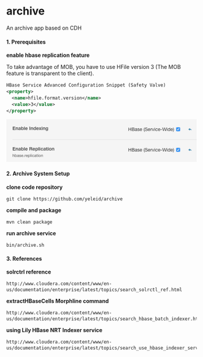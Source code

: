 # archive
An archive app based on CDH

#### 1. Prerequisites

**enable hbase replication feature**

To take advantage of MOB, you have to use HFile version 3 (The MOB feature is transparent to the client).

```xml
HBase Service Advanced Configuration Snippet (Safety Valve)
<property>
  <name>hfile.format.version</name>
  <value>3</value>
</property>
```

![hbase_replication](docs/img/hbase-replication.png)

#### 2. Archive System Setup

**clone code repository**

    git clone https://github.com/yeleid/archive

**compile and package**

    mvn clean package
    
**run archive service**

    bin/archive.sh
    
#### 3. References

**solrctrl reference**

    http://www.cloudera.com/content/www/en-us/documentation/enterprise/latest/topics/search_solrctl_ref.html
    
**extractHBaseCells Morphline command**
    
    http://www.cloudera.com/content/www/en-us/documentation/enterprise/latest/topics/search_hbase_batch_indexer.html
    
**using Lily HBase NRT Indexer service**

    http://www.cloudera.com/content/www/en-us/documentation/enterprise/latest/topics/search_use_hbase_indexer_service.html